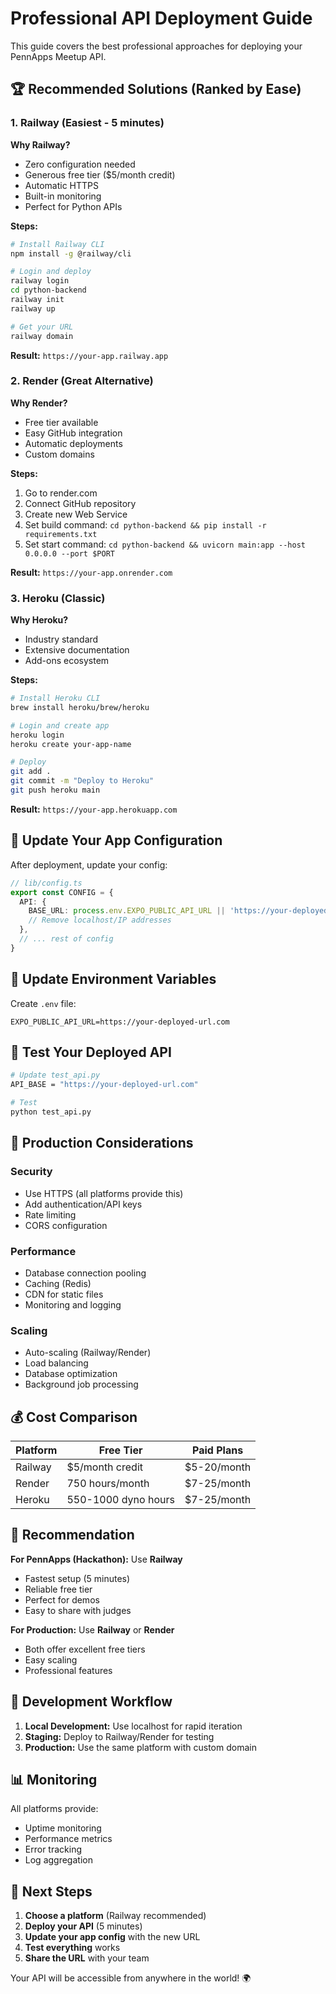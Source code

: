 # Professional API Deployment Guide

This guide covers the best professional approaches for deploying your PennApps Meetup API.

## 🏆 Recommended Solutions (Ranked by Ease)

### 1. Railway (Easiest - 5 minutes)

**Why Railway?**
- Zero configuration needed
- Generous free tier ($5/month credit)
- Automatic HTTPS
- Built-in monitoring
- Perfect for Python APIs

**Steps:**
```bash
# Install Railway CLI
npm install -g @railway/cli

# Login and deploy
railway login
cd python-backend
railway init
railway up

# Get your URL
railway domain
```

**Result:** `https://your-app.railway.app`

### 2. Render (Great Alternative)

**Why Render?**
- Free tier available
- Easy GitHub integration
- Automatic deployments
- Custom domains

**Steps:**
1. Go to render.com
2. Connect GitHub repository
3. Create new Web Service
4. Set build command: `cd python-backend && pip install -r requirements.txt`
5. Set start command: `cd python-backend && uvicorn main:app --host 0.0.0.0 --port $PORT`

**Result:** `https://your-app.onrender.com`

### 3. Heroku (Classic)

**Why Heroku?**
- Industry standard
- Extensive documentation
- Add-ons ecosystem

**Steps:**
```bash
# Install Heroku CLI
brew install heroku/brew/heroku

# Login and create app
heroku login
heroku create your-app-name

# Deploy
git add .
git commit -m "Deploy to Heroku"
git push heroku main
```

**Result:** `https://your-app.herokuapp.com`

## 🔧 Update Your App Configuration

After deployment, update your config:

```typescript
// lib/config.ts
export const CONFIG = {
  API: {
    BASE_URL: process.env.EXPO_PUBLIC_API_URL || 'https://your-deployed-url.com',
    // Remove localhost/IP addresses
  },
  // ... rest of config
}
```

## 📱 Update Environment Variables

Create `.env` file:
```env
EXPO_PUBLIC_API_URL=https://your-deployed-url.com
```

## 🧪 Test Your Deployed API

```bash
# Update test_api.py
API_BASE = "https://your-deployed-url.com"

# Test
python test_api.py
```

## 🚀 Production Considerations

### Security
- Use HTTPS (all platforms provide this)
- Add authentication/API keys
- Rate limiting
- CORS configuration

### Performance
- Database connection pooling
- Caching (Redis)
- CDN for static files
- Monitoring and logging

### Scaling
- Auto-scaling (Railway/Render)
- Load balancing
- Database optimization
- Background job processing

## 💰 Cost Comparison

| Platform | Free Tier | Paid Plans |
|----------|-----------|------------|
| Railway  | $5/month credit | $5-20/month |
| Render   | 750 hours/month | $7-25/month |
| Heroku   | 550-1000 dyno hours | $7-25/month |

## 🎯 Recommendation

**For PennApps (Hackathon):** Use **Railway**
- Fastest setup (5 minutes)
- Reliable free tier
- Perfect for demos
- Easy to share with judges

**For Production:** Use **Railway** or **Render**
- Both offer excellent free tiers
- Easy scaling
- Professional features

## 🔄 Development Workflow

1. **Local Development:** Use localhost for rapid iteration
2. **Staging:** Deploy to Railway/Render for testing
3. **Production:** Use the same platform with custom domain

## 📊 Monitoring

All platforms provide:
- Uptime monitoring
- Performance metrics
- Error tracking
- Log aggregation

## 🎉 Next Steps

1. **Choose a platform** (Railway recommended)
2. **Deploy your API** (5 minutes)
3. **Update your app config** with the new URL
4. **Test everything** works
5. **Share the URL** with your team

Your API will be accessible from anywhere in the world! 🌍
